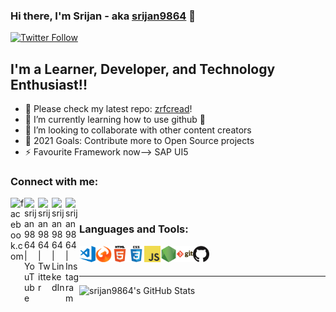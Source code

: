 ### Hi there, I'm Srijan - aka [srijan9864][website] 👋

[![Twitter Follow](https://img.shields.io/twitter/follow/srijan9864?color=1DA1F2&logo=twitter&style=for-the-badge)](https://twitter.com/intent/follow?original_referer=https%3A%2F%2Fgithub.com%2Fsrijan9864&screen_name=srijan9864)

## I'm a Learner, Developer, and Technology Enthusiast!!

- 🔭 Please check my latest repo: [zrfcread][latestrepo]!
- 🌱 I’m currently learning how to use github 🤣
- 👯 I’m looking to collaborate with other content creators
- 🥅 2021 Goals: Contribute more to Open Source projects
- ⚡ Favourite Framework now--> SAP UI5



### Connect with me:

[<img align="left" alt="facebook.com" width="22px" src="https://cdn.jsdelivr.net/npm/simple-icons@v3/icons/facebook.svg"  />][facebook]
[<img align="left" alt="srijan9864 | YouTube" width="22px" src="https://cdn.jsdelivr.net/npm/simple-icons@v3/icons/youtube.svg" />][youtube]
[<img align="left" alt="srijan9864 | Twitter" width="22px" src="https://cdn.jsdelivr.net/npm/simple-icons@v3/icons/twitter.svg" />][twitter]
[<img align="left" alt="srijan9864 | LinkedIn" width="22px" src="https://cdn.jsdelivr.net/npm/simple-icons@v3/icons/linkedin.svg" />][linkedin]
[<img align="left" alt="srijan9864 | Instagram" width="22px" src="https://cdn.jsdelivr.net/npm/simple-icons@v3/icons/instagram.svg" />][instagram]

<br />

### Languages and Tools:

<img align="left" alt="Visual Studio Code" width="26px" src="https://raw.githubusercontent.com/github/explore/80688e429a7d4ef2fca1e82350fe8e3517d3494d/topics/visual-studio-code/visual-studio-code.png" />
<img align="left" alt="UI5" width="26px" src="/images/ui5.png" />
<img align="left" alt="HTML5" width="26px" src="https://raw.githubusercontent.com/github/explore/80688e429a7d4ef2fca1e82350fe8e3517d3494d/topics/html/html.png" />
<img align="left" alt="CSS3" width="26px" src="https://raw.githubusercontent.com/github/explore/80688e429a7d4ef2fca1e82350fe8e3517d3494d/topics/css/css.png" />
<img align="left" alt="JavaScript" width="26px" src="https://raw.githubusercontent.com/github/explore/80688e429a7d4ef2fca1e82350fe8e3517d3494d/topics/javascript/javascript.png" />
<img align="left" alt="Node.js" width="26px" src="https://raw.githubusercontent.com/github/explore/80688e429a7d4ef2fca1e82350fe8e3517d3494d/topics/nodejs/nodejs.png" />
<img align="left" alt="Git" width="26px" src="https://raw.githubusercontent.com/github/explore/80688e429a7d4ef2fca1e82350fe8e3517d3494d/topics/git/git.png" />
<img align="left" alt="GitHub" width="26px" src="https://raw.githubusercontent.com/github/explore/78df643247d429f6cc873026c0622819ad797942/topics/github/github.png" />
<br />
<br />

---

  <img align="left" alt="srijan9864's GitHub Stats" src="https://github-readme-stats.codestackr.vercel.app/api?username=codeSTACKr&show_icons=true&hide_border=true" />


[website]: https://www.linkedin.com/in/srijan9864/
[latestrepo]: https://github.com/srijan9864/zrfcread
[twitter]: https://twitter.com/srijan9864
[youtube]: https://youtube.com/srijan9864
[facebook]: https://facebook.com/srijan9864
[instagram]: https://instagram.com/srijan9864
[linkedin]: https://www.linkedin.com/in/srijan9864/